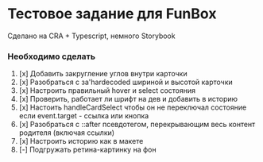 # Тестовое задание для FunBox

Сделано на CRA + Typescript, немного Storybook

### Необходимо сделать

1. [x] Добавить закругление углов внутри карточки
2. [x] Разобраться с за'hardecoded шириной и высотой карточки
3. [x] Настроить правильный hover и select состояния
4. [x] Проверить, работает ли шрифт на дев и добавить в историю
5. [x] Настоить handleCardSelect чтобы он не переключал состояние если event.target - ссылка или кнопка
6. [x] Разобраться с ::after псевдотегом, перекрывающим весь контент родителя (включая ссылки)
7. [x] Настроить историю как в макете
9. [-] Подгружать ретина-картинку на фон

